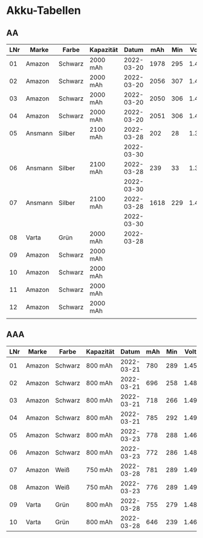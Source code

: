Akku-Tabellen
=============

## AA

LNr | Marke   | Farbe   | Kapazität | Datum      | mAh  | Min | Volt | Anmerkung
----|---------|---------|-----------|------------|------|-----|------|-----------
01  | Amazon  | Schwarz | 2000 mAh  | 2022-03-20 | 1978 | 295 | 1.42 |
02  | Amazon  | Schwarz | 2000 mAh  | 2022-03-20 | 2056 | 307 | 1.43 |
03  | Amazon  | Schwarz | 2000 mAh  | 2022-03-20 | 2050 | 306 | 1.44 |
04  | Amazon  | Schwarz | 2000 mAh  | 2022-03-20 | 2051 | 306 | 1.44 |
05  | Ansmann | Silber  | 2100 mAh  | 2022-03-28 |  202 |  28 | 1.31 |
    |         |         |           | 2022-03-30 |      |     |      |
06  | Ansmann | Silber  | 2100 mAh  | 2022-03-28 |  239 |  33 | 1.32 |
    |         |         |           | 2022-03-30 |      |     |      |
07  | Ansmann | Silber  | 2100 mAh  | 2022-03-28 | 1618 | 229 | 1.43 |
    |         |         |           | 2022-03-30 |      |     |      |
08  | Varta   | Grün    | 2000 mAh  | 2022-03-28 |      |     |      | KAPUTT -> verschrottet
09  | Amazon  | Schwarz | 2000 mAh  |            |      |     |      |
10  | Amazon  | Schwarz | 2000 mAh  |            |      |     |      |
11  | Amazon  | Schwarz | 2000 mAh  |            |      |     |      |
12  | Amazon  | Schwarz | 2000 mAh  |            |      |     |      |
    |         |         |           |            |      |     |      |

## AAA

LNr | Marke  | Farbe   | Kapazität | Datum      | mAh  | Min | Volt
----|--------|---------|-----------|------------|------|-----|-------
01  | Amazon | Schwarz |  800 mAh  | 2022-03-21 | 780  | 289 | 1.45
02  | Amazon | Schwarz |  800 mAh  | 2022-03-21 | 696  | 258 | 1.48
03  | Amazon | Schwarz |  800 mAh  | 2022-03-21 | 718  | 266 | 1.49
04  | Amazon | Schwarz |  800 mAh  | 2022-03-21 | 785  | 292 | 1.49
05  | Amazon | Schwarz |  800 mAh  | 2022-03-23 | 778  | 288 | 1.46
06  | Amazon | Schwarz |  800 mAh  | 2022-03-23 | 772  | 286 | 1.48
07  | Amazon | Weiß    |  750 mAh  | 2022-03-28 | 781  | 289 | 1.49
08  | Amazon | Weiß    |  750 mAh  | 2022-03-23 | 776  | 289 | 1.49
09  | Varta  | Grün    |  800 mAh  | 2022-03-28 | 755  | 279 | 1.48
10  | Varta  | Grün    |  800 mAh  | 2022-03-28 | 646  | 239 | 1.46
